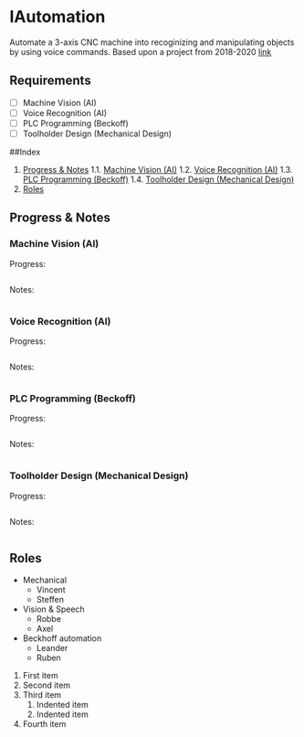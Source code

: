 # IAutomation
Automate a 3-axis CNC machine into recoginizing and manipulating objects by using voice commands.
Based upon a project from 2018-2020 [link](https://hogeschoolpxl-my.sharepoint.com/:f:/g/personal/20003024_pxl_be/Eh_Gm1bqqJJFtWL-4Yo711cBKq86BFr4poktMXvdnd_gCQ?e=mmkN3A)

## Requirements
- [ ] Machine Vision (AI)
- [ ] Voice Recognition (AI)
- [ ] PLC Programming (Beckoff)
- [ ] Toolholder Design (Mechanical Design)

##Index
1. [Progress & Notes](#progress--notes)
    1.1. [Machine Vision (AI)](#machine-vision-ai)
    1.2. [Voice Recognition (AI)](#voice-recognition-ai)
    1.3. [PLC Programming (Beckoff)](#plc-programming-beckoff)
    1.4. [Toolholder Design (Mechanical Design)](#toolholder-design-mechanical-design)
2. [Roles](#roles)


## Progress & Notes
### Machine Vision (AI)
Progress:
```
```
Notes:
```
```
### Voice Recognition (AI)
Progress:
```
```
Notes:
```
```
### PLC Programming (Beckoff)
Progress:
```
```
Notes:
```
```
### Toolholder Design (Mechanical Design)
Progress:
```
```
Notes:
```
```

## Roles
- Mechanical
  - Vincent 
  - Steffen
- Vision & Speech
  - Robbe
  - Axel
- Beckhoff automation
  - Leander
  - Ruben

1. First item
2. Second item
3. Third item
    1. Indented item
    2. Indented item
4. Fourth item 
